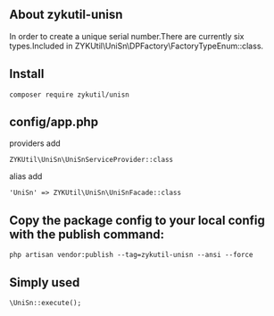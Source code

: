 ## About zykutil-unisn

In order to create a unique serial number.There are currently six types.Included in ZYKUtil\UniSn\DPFactory\FactoryTypeEnum::class.

## Install

```
composer require zykutil/unisn
```

## config/app.php

providers add

```
ZYKUtil\UniSn\UniSnServiceProvider::class
```

alias add

```
'UniSn' => ZYKUtil\UniSn\UniSnFacade::class
```

## Copy the package config to your local config with the publish command:

```
php artisan vendor:publish --tag=zykutil-unisn --ansi --force
```

## Simply used

```
\UniSn::execute();
```
